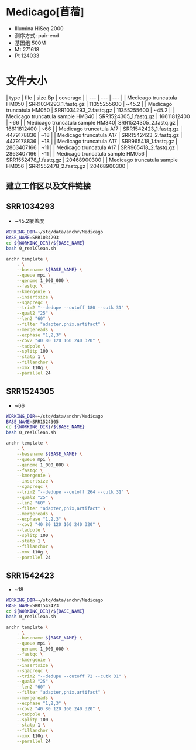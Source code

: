 # Medicago[苜蓿]
+ Illumina HiSeq 2000
+ 测序方式: pair-end
+ 基因组 500M
+ Mt	271618
+ Pt	124033

# 文件大小
| type | file | size.Bp | coverage |
| --- | --- | --- |
| Medicago truncatula HM050 | SRR1034293_1.fastq.gz | 11355255600 | ~45.2 |
| Medicago truncatula HM050 | SRR1034293_2.fastq.gz | 11355255600 | ~45.2 |
| Medicago truncatula sample HM340 | SRR1524305_1.fastq.gz | 16611812400 | ~66 |
| Medicago truncatula sample HM340| SRR1524305_2.fastq.gz | 16611812400 | ~66 |
| Medicago truncatula A17 | SRR1542423_1.fastq.gz |  4479178836 | ~18 |
| Medicago truncatula A17 | SRR1542423_2.fastq.gz |  4479178836 | ~18 |
| Medicago truncatula A17 | SRR965418_1.fastq.gz  |  2863407166 | ~11 |
| Medicago truncatula A17 | SRR965418_2.fastq.gz  |  2863407166 | ~11 |
| Medicago truncatula sample HM056 | SRR1552478_1.fastq.gz | 20468900300 |
| Medicago truncatula sample HM056 | SRR1552478_2.fastq.gz | 20468900300 |

## 建立工作区以及文件链接

## SRR1034293
+ ~45.2覆盖度

```bash
WORKING_DIR=~/stq/data/anchr/Medicago
BASE_NAME=SRR1034293
cd ${WORKING_DIR}/${BASE_NAME}
bash 0_realClean.sh

anchr template \
    . \
    --basename ${BASE_NAME} \
    --queue mpi \
    --genome 1_000_000 \
    --fastqc \
    --kmergenie \
    --insertsize \
    --sgapreqc \
    --trim2 "--dedupe --cutoff 180 --cutk 31" \
    --qual2 "25" \
    --len2 "60" \
    --filter "adapter,phix,artifact" \
    --mergereads \
    --ecphase "1,2,3" \
    --cov2 "40 80 120 160 240 320" \
    --tadpole \
    --splitp 100 \
    --statp 1 \
    --fillanchor \
    --xmx 110g \
    --parallel 24
```

## SRR1524305
+ ~66

```bash
WORKING_DIR=~/stq/data/anchr/Medicago
BASE_NAME=SRR1524305
cd ${WORKING_DIR}/${BASE_NAME}
bash 0_realClean.sh

anchr template \
    . \
    --basename ${BASE_NAME} \
    --queue mpi \
    --genome 1_000_000 \
    --fastqc \
    --kmergenie \
    --insertsize \
    --sgapreqc \
    --trim2 "--dedupe --cutoff 264 --cutk 31" \
    --qual2 "25" \
    --len2 "60" \
    --filter "adapter,phix,artifact" \
    --mergereads \
    --ecphase "1,2,3" \
    --cov2 "40 80 120 160 240 320" \
    --tadpole \
    --splitp 100 \
    --statp 1 \
    --fillanchor \
    --xmx 110g \
    --parallel 24
```

## SRR1542423
+ ~18

```bash
WORKING_DIR=~/stq/data/anchr/Medicago
BASE_NAME=SRR1542423
cd ${WORKING_DIR}/${BASE_NAME}
bash 0_realClean.sh

anchr template \
    . \
    --basename ${BASE_NAME} \
    --queue mpi \
    --genome 1_000_000 \
    --fastqc \
    --kmergenie \
    --insertsize \
    --sgapreqc \
    --trim2 "--dedupe --cutoff 72 --cutk 31" \
    --qual2 "25" \
    --len2 "60" \
    --filter "adapter,phix,artifact" \
    --mergereads \
    --ecphase "1,2,3" \
    --cov2 "40 80 120 160 240 320" \
    --tadpole \
    --splitp 100 \
    --statp 1 \
    --fillanchor \
    --xmx 110g \
    --parallel 24
```
